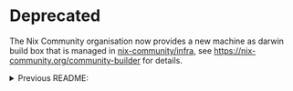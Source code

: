 # Deprecated

The Nix Community organisation now provides a new machine as darwin build box that is managed in [nix-community/infra](https://github.com/nix-community/infra), see https://nix-community.org/community-builder for details.

<details><summary>Previous README:</summary>
# Want access?

1. You must read literally this entire README. It is critically
   important that you do so.
2. Open a PR adding yourself to `users.nix`.

I'll grant access to well known members of the community, and people
well known members in the community trust.

## Notes on Security and Safety

***TLDR:*** a trusted but malicious actor could hack your system through
this builder. Do not use this builder for secret builds. Be careful
what you use this system for. Do not trust the results. For a more
nuanced understanding, read on.

For someone to use a server as a remote builder, they must be a
`trusted-user` on the remote builder. `man nix.conf` has this to say
about Trusted Users:

> User that have additional rights when connecting to the Nix daemon,
> such as the ability to specify additional binary caches, or to
> import unsigned NARs.
>
> Warning: The users listed here have the ability to compromise the
> security of a multi-user Nix store. For instance, they could install
> Trojan horses subsequently executed by other users. So you should
> consider carefully whether to add users to this list.

Nix's model of remote builders requires users to be able to directly
import files in to the Nix store, and there is no guarantee what they
import hasn't been maliciously modified.

The following is written as me, @winterqt:

I trust everyone who has access, but with limits:

1. ***DO NOT*** trust this builder for systems that contain private
   data or tools.

2. ***DO NOT*** trust this builder to make binary bootstrap tools,
   because we have to trust those bootstrap tools for a long time to
   not be compromised.

3. ***DO NOT*** trust this builder to make tools used to make binary
   bootstrap tools, because we have to trust those bootstrap tools for
   a long time to not be compromised.

IF YOU ARE: making binary bootstrap tools, please only use tools
built by Hydra on a system which have never been exposed to things
built from this server.

# Configuring your computer for remote builds

First, put this in your `configuration.nix`:

```nix
{
  programs.ssh.knownHosts."darwin-build-box.winter.cafe".publicKey =
    "ssh-ed25519 AAAAC3NzaC1lZDI1NTE5AAAAIB0io9E0eXiDIEHvsibXOxOPveSjUPIr1RnNKbUkw3fD";

  nix = {
    distributedBuilds = true;
    buildMachines = [
      {
        hostName = "darwin-build-box.winter.cafe";
        maxJobs = 4;
        sshKey = "/root/a-private-key";
        sshUser = "your-user-name";
        systems = [ "aarch64-darwin" "x86_64-darwin" ];
      }
    ];
  };
}
```

**Note:** Make sure the SSH key specified above does *not* have a
password, otherwise `nix-build` will give an error along the lines of:

> unable to open SSH connection to
> 'ssh://your-user-name@darwin-build-box.winter.cafe': cannot connect to
> 'your-user-name@darwin-build-box.winter.cafe'; trying other available
> machines...

Then run an initial SSH connection as root to setup the trust
fingerprint:

```
$ sudo su
# ssh your-user-name@darwin-build-box.winter.cafe -i /root/a-private-key
```

The fingerprint should always be:

```
ssh-ed25519 AAAAC3NzaC1lZDI1NTE5AAAAIB0io9E0eXiDIEHvsibXOxOPveSjUPIr1RnNKbUkw3fD
```

***If it is not, please open an issue!***

Finally, `nix-build . -A hello --argstr system aarch64-darwin`.

If this doesn't work, reach out and I can help debug.

# Want to support this?

The hosting costs for this machine are paid for by the [Nix 🖤 macOS Collective](https://opencollective.com/nix-macos). If you'd like to support not only this machine but also toonn's work on the SDK bump, consider contributing.

# Acknowledgements

- [Domen Kožar](https://github.com/domenkozar), for running the [Nix 🖤 macOS Collective](https://opencollective.com/nix-macos).
- [Graham Christensen](https://github.com/grahamc), for running the [aarch64 build box](https://github.com/nix-community/aarch64-build-box), where I took the structure of this README from.
</details>
